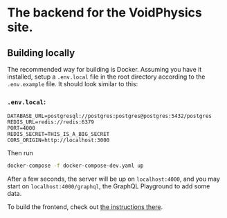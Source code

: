 # The backend for the VoidPhysics site.

## Building locally

The recommended way for building is Docker. Assuming you have it installed, setup a `.env.local` file in the root directory according to the `.env.example` file. It should look similar to this:

### `.env.local`:

```
DATABASE_URL=postgresql://postgres:postgres@postgres:5432/postgres
REDIS_URL=redis://redis:6379
PORT=4000
REDIS_SECRET=THIS_IS_A_BIG_SECRET
CORS_ORIGIN=http://localhost:3000
```

Then run

```bash
docker-compose -f docker-compose-dev.yaml up
```

After a few seconds, the server will be up on `localhost:4000`, and you may start on `localhost:4000/graphql`, the GraphQL Playground to add some data.

To build the frontend, check out [the instructions there](https://github.com/Ptrskay3/void-frontend).
